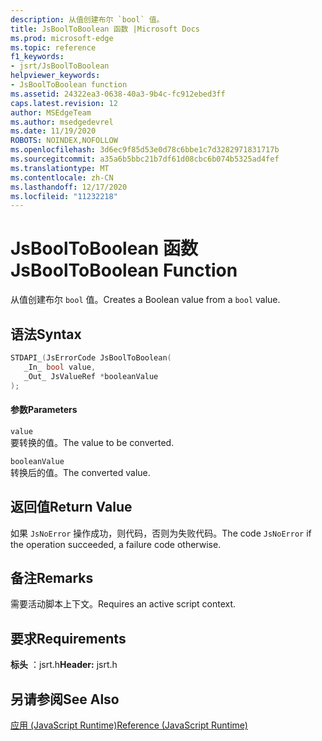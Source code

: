 ```yaml
---
description: 从值创建布尔 `bool` 值。
title: JsBoolToBoolean 函数 |Microsoft Docs
ms.prod: microsoft-edge
ms.topic: reference
f1_keywords:
- jsrt/JsBoolToBoolean
helpviewer_keywords:
- JsBoolToBoolean function
ms.assetid: 24322ea3-0638-40a3-9b4c-fc912ebed3ff
caps.latest.revision: 12
author: MSEdgeTeam
ms.author: msedgedevrel
ms.date: 11/19/2020
ROBOTS: NOINDEX,NOFOLLOW
ms.openlocfilehash: 3d6ec9f85d53e0d78c6bbe1c7d3282971831717b
ms.sourcegitcommit: a35a6b5bbc21b7df61d08cbc6b074b5325ad4fef
ms.translationtype: MT
ms.contentlocale: zh-CN
ms.lasthandoff: 12/17/2020
ms.locfileid: "11232218"
---
```

# <span data-ttu-id="57179-103">JsBoolToBoolean 函数</span><span class="sxs-lookup"><span data-stu-id="57179-103">JsBoolToBoolean Function</span></span>

<span data-ttu-id="57179-104">从值创建布尔 `bool` 值。</span><span class="sxs-lookup"><span data-stu-id="57179-104">Creates a Boolean value from a `bool` value.</span></span>  
  
## <span data-ttu-id="57179-105">语法</span><span class="sxs-lookup"><span data-stu-id="57179-105">Syntax</span></span>  
  
```cpp  
STDAPI_(JsErrorCode JsBoolToBoolean(  
   _In_ bool value,  
   _Out_ JsValueRef *booleanValue  
);  
```  
  
#### <span data-ttu-id="57179-106">参数</span><span class="sxs-lookup"><span data-stu-id="57179-106">Parameters</span></span>  
 `value`  
 <span data-ttu-id="57179-107">要转换的值。</span><span class="sxs-lookup"><span data-stu-id="57179-107">The value to be converted.</span></span>  
  
 `booleanValue`  
 <span data-ttu-id="57179-108">转换后的值。</span><span class="sxs-lookup"><span data-stu-id="57179-108">The converted value.</span></span>  
  
## <span data-ttu-id="57179-109">返回值</span><span class="sxs-lookup"><span data-stu-id="57179-109">Return Value</span></span>  
 <span data-ttu-id="57179-110">如果 `JsNoError` 操作成功，则代码，否则为失败代码。</span><span class="sxs-lookup"><span data-stu-id="57179-110">The code `JsNoError` if the operation succeeded, a failure code otherwise.</span></span>  
  
## <span data-ttu-id="57179-111">备注</span><span class="sxs-lookup"><span data-stu-id="57179-111">Remarks</span></span>  
 <span data-ttu-id="57179-112">需要活动脚本上下文。</span><span class="sxs-lookup"><span data-stu-id="57179-112">Requires an active script context.</span></span>  
  
## <span data-ttu-id="57179-113">要求</span><span class="sxs-lookup"><span data-stu-id="57179-113">Requirements</span></span>  
 <span data-ttu-id="57179-114">**标头** ：jsrt.h</span><span class="sxs-lookup"><span data-stu-id="57179-114">**Header:** jsrt.h</span></span>  
  
## <span data-ttu-id="57179-115">另请参阅</span><span class="sxs-lookup"><span data-stu-id="57179-115">See Also</span></span>  
 [<span data-ttu-id="57179-116">应用 (JavaScript Runtime)</span><span class="sxs-lookup"><span data-stu-id="57179-116">Reference (JavaScript Runtime)</span></span>](../chakra-hosting/reference-javascript-runtime.md)
